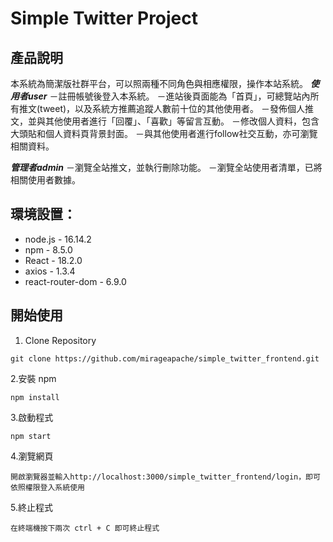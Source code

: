 # Simple Twitter Project

## 產品說明
本系統為簡潔版社群平台，可以照兩種不同角色與相應權限，操作本站系統。
***使用者user***
－註冊帳號後登入本系統。
－進站後頁面能為「首頁」，可總覽站內所有推文(tweet)，以及系統方推薦追蹤人數前十位的其他使用者。
－發佈個人推文，並與其他使用者進行「回覆」、「喜歡」等留言互動。
－修改個人資料，包含大頭貼和個人資料頁背景封面。
－與其他使用者進行follow社交互動，亦可瀏覽相關資料。

***管理者admin***
－瀏覽全站推文，並執行刪除功能。
－瀏覽全站使用者清單，已將相關使用者數據。

## 環境設置：

- node.js - 16.14.2
- npm - 8.5.0
- React - 18.2.0
- axios - 1.3.4
- react-router-dom - 6.9.0

## 開始使用

1. Clone Repository

```
git clone https://github.com/mirageapache/simple_twitter_frontend.git
```

2.安裝 npm

```
npm install
```

3.啟動程式

```
npm start
```

4.瀏覽網頁

```
開啟瀏覽器並輸入http://localhost:3000/simple_twitter_frontend/login，即可依照權限登入系統使用
```

5.終止程式

```
在終端機按下兩次 ctrl + C 即可終止程式
```
